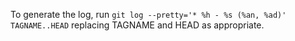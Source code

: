 To generate the log, run `git log --pretty='* %h - %s (%an, %ad)'  TAGNAME..HEAD` replacing TAGNAME and HEAD as appropriate.

